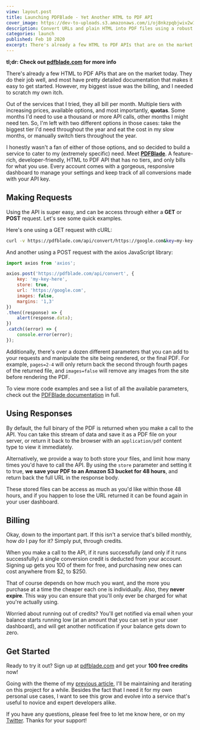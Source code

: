 ```yaml
---
view: layout.post
title: Launching PDFBlade - Yet Another HTML to PDF API
cover_image: https://dev-to-uploads.s3.amazonaws.com/i/oj8nkzpqbjwiv2w15d8l.png
description: Convert URLs and plain HTML into PDF files using a robust API, easily save them to Amazon S3, and pay only for what you use.
categories: launch
published: Feb 10 2020
excerpt: There's already a few HTML to PDF APIs that are on the market today. They do their job well, and most have pretty detailed documentation that makes it easy to get started. However, my biggest issue was the billing, and I needed to scratch my own itch.
---
```


**tl;dr: Check out [pdfblade.com](https://pdfblade.com/?ref=dev) for more info**

There's already a few HTML to PDF APIs that are on the market today. They do their job well, and most have pretty detailed documentation that makes it easy to get started. However, my biggest issue was the billing, and I needed to scratch my own itch.

Out of the services that I tried, they all bill per month. Multiple tiers with increasing prices, available options, and most importantly, **quotas**. Some months I'd need to use a thousand or more API calls, other months I might need ten. So, I'm left with two different options in those cases: take the biggest tier I'd need throughout the year and eat the cost in my slow months, or manually switch tiers throughout the year.

I honestly wasn't a fan of either of those options, and so decided to build a service to cater to my (extremely specific) need. Meet **[PDFBlade](https://pdfblade.com/?ref=dev)**. A feature-rich, developer-friendly, HTML to PDF API that has no tiers, and only bills for what you use. Every account comes with a gorgeous, responsive dashboard to manage your settings and keep track of all conversions made with your API key.

## Making Requests

Using the API is super easy, and can be access through either a **GET** or **POST** request. Let's see some quick examples.

Here's one using a GET request with cURL:

```bash
curl -v https://pdfblade.com/api/convert/https://google.com&key=my-key-here&store=true
```

And another using a POST request with the axios JavaScript library:

```javascript
import axios from 'axios';

axios.post('https://pdfblade.com/api/convert', {
    key: 'my-key-here',
    store: true,
    url: 'https://google.com',
    images: false,
    margins: '1,3'
})
.then((response) => {
    alert(response.data);
})
.catch((error) => {
    console.error(error);
});
```

Additionally, there's over a dozen different parameters that you can add to your requests and manipulate the site being rendered, or the final PDF. For example, `pages=2-4` will only return back the second through fourth pages of the returned file, and `images=false` will remove any images from the site before rendering the PDF.

To view more code examples and see a list of all the available parameters, check out the [PDFBlade documentation](https://pdfblade.com/docs?ref=dev) in full.

## Using Responses

By default, the full binary of the PDF is returned when you make a call to the API. You can take this stream of data and save it as a PDF file on your server, or return it back to the browser with an `application/pdf` content type to view it immediately.

Alternatively, we provide a way to both store your files, and limit how many times you'd have to call the API. By using the `store` parameter and setting it to true, **we save your PDF to an Amazon S3 bucket for 48 hours**, and return back the full URL in the response body.

These stored files can be access as much as you'd like within those 48 hours, and if you happen to lose the URL returned it can be found again in your user dashboard.

## Billing

Okay, down to the important part. If this isn't a service that's billed monthly, how *do* I pay for it? Simply put, through credits.

When you make a call to the API, if it runs successfully (and only if it runs successfully) a single conversion credit is deducted from your account. Signing up gets you 100 of them for free, and purchasing new ones can cost anywhere from $2, to $250.

That of course depends on how much you want, and the more you purchase at a time the cheaper each one is individually. Also, they **never expire**. This way you can ensure that you'll only ever be charged for what you're actually using.

Worried about running out of credits? You'll get notified via email when your balance starts running low (at an amount that you can set in your user dashboard), and will get another notification if your balance gets down to zero.

## Get Started

Ready to try it out? Sign up at [pdfblade.com](https://pdfblade.com/?ref=dev) and get your **100 free credits** now!

Going with the theme of my [previous article](https://dev.to/aschmelyun/the-satisfaction-in-treating-your-side-projects-like-bonsai-52cp), I'll be maintaining and iterating on this project for a while. Besides the fact that I need it for my own personal use cases, I want to see this grow and evolve into a service that's useful to novice and expert developers alike.

If you have any questions, please feel free to let me know here, or on my [Twitter](https://twitter.com/aschmelyun). Thanks for your support!